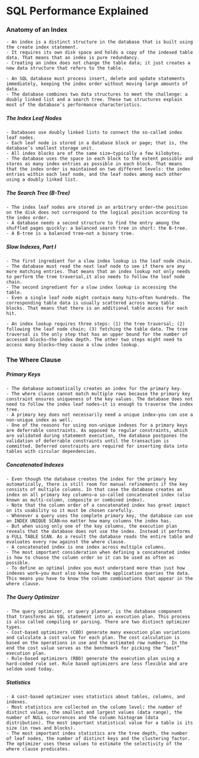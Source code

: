 # SQL Performance Explained

### Anatomy of an Index

    - An index is a distinct structure in the database that is built using the create index statement. 
    - It requires its own disk space and holds a copy of the indexed table data. That means that an index is pure redundancy.
    - Creating an index does not change the table data; it just creates a new data structure that refers to the table.

    - An SQL database must process insert, delete and update statements immediately, keeping the index order without moving large amounts of data.
    - The database combines two data structures to meet the challenge: a doubly linked list and a search tree. These two structures explain most of the database’s performance characteristics.

##### The Index Leaf Nodes

    - Databases use doubly linked lists to connect the so-called index leaf nodes.
    - Each leaf node is stored in a database block or page; that is, the database’s smallest storage unit. 
    - All index blocks are of the same size—typically a few kilobytes. 
    - The database uses the space in each block to the extent possible and stores as many index entries as possible in each block. That means that the index order is maintained on two different levels: the index entries within each leaf node, and the leaf nodes among each other using a doubly linked list.

##### The Search Tree (B-Tree)
    - The index leaf nodes are stored in an arbitrary order—the position on the disk does not correspond to the logical position according to the index order.
    - A database needs a second structure to find the entry among the shuffled pages quickly: a balanced search tree in short: the B-tree.
    - A B-tree is a balanced tree—not a binary tree.

##### Slow Indexes, Part I
    - The first ingredient for a slow index lookup is the leaf node chain.
    - The database must read the next leaf node to see if there are any more matching entries. That means that an index lookup not only needs to perform the tree traversal,it also needs to follow the leaf node chain.
    - The second ingredient for a slow index lookup is accessing the table.
    - Even a single leaf node might contain many hits—often hundreds. The corresponding table data is usually scattered across many table blocks. That means that there is an additional table access for each hit.

    - An index lookup requires three steps: (1) the tree traversal; (2) following the leaf node chain; (3) fetching the table data. The tree traversal is the only step that has an upper bound for the number of accessed blocks—the index depth. The other two steps might need to access many blocks—they cause a slow index lookup.

### The Where Clause

##### Primary Keys
    - The database automatically creates an index for the primary key.
    - The where clause cannot match multiple rows because the primary key constraint ensures uniqueness of the key values. The database does not need to follow the index leaf nodes—it is enough to traverse the index tree.
    - A primary key does not necessarily need a unique index—you can use a non-unique index as well.
    - One of the reasons for using non-unique indexes for a primary keys are deferrable constraints. As opposed to regular constraints, which are validated during statement execution, the database postpones the validation of deferrable constraints until the transaction is committed. Deferred constraints are required for inserting data into tables with circular dependencies.

##### Concatenated Indexes
    - Even though the database creates the index for the primary key automatically, there is still room for manual refinements if the key consists of multiple columns. In that case the database creates an index on all primary key columns—a so-called concatenated index (also known as multi-column, composite or combined index). 
    - Note that the column order of a concatenated index has great impact on its usability so it must be chosen carefully.
    - Whenever a query uses the complete primary key, the database can use an INDEX UNIQUE SCAN—no matter how many columns the index has. 
    - But when using only one of the key columns, the execution plan reveals that the database does not use the index. Instead it performs a FULL TABLE SCAN. As a result the database reads the entire table and evaluates every row against the where clause.
    - A concatenated index is one index across multiple columns.
    - The most important consideration when defining a concatenated index is how to choose the column order so it can be used as often as possible.
    - To define an optimal index you must understand more than just how indexes work—you must also know how the application queries the data. This means you have to know the column combinations that appear in the where clause.

##### The Query Optimizer
    - The query optimizer, or query planner, is the database component that transforms an SQL statement into an execution plan. This process is also called compiling or parsing. There are two distinct optimizer types.
    - Cost-based optimizers (CBO) generate many execution plan variations and calculate a cost value for each plan. The cost calculation is based on the operations in use and the estimated row numbers. In the end the cost value serves as the benchmark for picking the “best” execution plan.
    - Rule-based optimizers (RBO) generate the execution plan using a hard-coded rule set. Rule based optimizers are less flexible and are seldom used today.

##### Statistics
    - A cost-based optimizer uses statistics about tables, columns, and indexes. 
    - Most statistics are collected on the column level: the number of distinct values, the smallest and largest values (data range), the number of NULL occurrences and the column histogram (data distribution). The most important statistical value for a table is its size (in rows and blocks).
    - The most important index statistics are the tree depth, the number of leaf nodes, the number of distinct keys and the clustering factor. The optimizer uses these values to estimate the selectivity of the where clause predicates.
